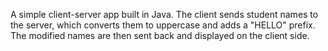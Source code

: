 A simple client-server app built in Java. The client sends student names to the server, which converts them to uppercase and adds a "HELLO" prefix. The modified names are then sent back and displayed on the client side.
